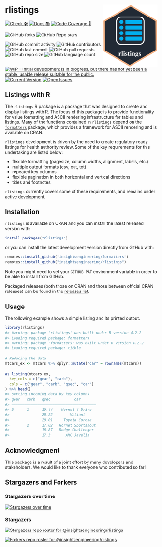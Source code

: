 
<!-- README.md is generated from README.Rmd. Please edit that file -->

# rlistings <a href='https://github.com/insightsengineering/rlistings'><img src="man/figures/rlistings.png" align="right" alt="" width="180"></a>

<!-- start badges -->
[![Check
🛠](https://github.com/insightsengineering/rlistings/actions/workflows/check.yaml/badge.svg)](https://insightsengineering.github.io/rlistings/main/unit-test-report/)
[![Docs
📚](https://github.com/insightsengineering/rlistings/actions/workflows/docs.yaml/badge.svg)](https://insightsengineering.github.io/rlistings/)
[![Code Coverage
📔](https://raw.githubusercontent.com/insightsengineering/rlistings/_xml_coverage_reports/data/main/badge.svg)](https://insightsengineering.github.io/rlistings/main/coverage-report/)

![GitHub
forks](https://img.shields.io/github/forks/insightsengineering/rlistings?style=social)
![GitHub Repo
stars](https://img.shields.io/github/stars/insightsengineering/rlistings?style=social)

![GitHub commit
activity](https://img.shields.io/github/commit-activity/m/insightsengineering/rlistings)
![GitHub
contributors](https://img.shields.io/github/contributors/insightsengineering/rlistings)
![GitHub last
commit](https://img.shields.io/github/last-commit/insightsengineering/rlistings)
![GitHub pull
requests](https://img.shields.io/github/issues-pr/insightsengineering/rlistings)
![GitHub repo
size](https://img.shields.io/github/repo-size/insightsengineering/rlistings)
![GitHub language
count](https://img.shields.io/github/languages/count/insightsengineering/rlistings)
[![WIP – Initial development is in progress, but there has not yet been
a stable, usable release suitable for the
public.](https://www.repostatus.org/badges/latest/wip.svg)](https://www.repostatus.org/#wip)
[![Current
Version](https://img.shields.io/github/r-package/v/insightsengineering/rlistings/main?color=purple&label=package%20version)](https://github.com/insightsengineering/rlistings/tree/main)
[![Open
Issues](https://img.shields.io/github/issues-raw/insightsengineering/rlistings?color=red&label=open%20issues)](https://github.com/insightsengineering/rlistings/issues?q=is%3Aissue+is%3Aopen+sort%3Aupdated-desc)
<!-- end badges -->

## Listings with R

The `rlistings` R package is a package that was designed to create and
display listings with R. The focus of this package is to provide
functionality for value formatting and ASCII rendering infrastructure
for tables and listings. Many of the functions contained in `rlistings`
depend on the
[`formatters`](https://insightsengineering.github.io/formatters/)
package, which provides a framework for ASCII rendering and is available
on CRAN.

`rlistings` development is driven by the need to create regulatory ready
listings for health authority review. Some of the key requirements for
this undertaking are listed below:

- flexible formatting (pagesize, column widths, alignment, labels, etc.)
- multiple output formats (csv, out, txt)
- repeated key columns
- flexible pagination in both horizontal and vertical directions
- titles and footnotes

`rlistings` currently covers some of these requirements, and remains
under active development.

## Installation

`rlistings` is available on CRAN and you can install the latest released
version with:

``` r
install.packages("rlistings")
```

or you can install the latest development version directly from GitHub
with:

``` r
remotes::install_github("insightsengineering/formatters")
remotes::install_github("insightsengineering/rlistings")
```

Note you might need to set your `GITHUB_PAT` environment variable in
order to be able to install from GitHub.

Packaged releases (both those on CRAN and those between official CRAN
releases) can be found in the [releases
list](https://github.com/insightsengineering/rlistings/releases).

## Usage

The following example shows a simple listing and its printed output.

``` r
library(rlistings)
#> Warning: package 'rlistings' was built under R version 4.2.2
#> Loading required package: formatters
#> Warning: package 'formatters' was built under R version 4.2.2
#> Loading required package: tibble

# Reducing the data
mtcars_ex <- mtcars %>% dplyr::mutate("car" = rownames(mtcars))

as_listing(mtcars_ex,
  key_cols = c("gear", "carb"),
  cols = c("gear", "carb", "qsec", "car")
) %>% head()
#> sorting incoming data by key columns
#> gear   carb   qsec           car
#> ———————————————————————————————————————
#> 3      1      19.44    Hornet 4 Drive
#>               20.22        Valiant
#>               20.01     Toyota Corona
#>        2      17.02   Hornet Sportabout
#>               16.87   Dodge Challenger
#>               17.3       AMC Javelin
```

## Acknowledgment

This package is a result of a joint effort by many developers and
stakeholders. We would like to thank everyone who contributed so far!

## Stargazers and Forkers

### Stargazers over time

[![Stargazers over
time](https://starchart.cc/insightsengineering/rlistings.svg)](https://starchart.cc/insightsengineering/rlistings)

### Stargazers

[![Stargazers repo roster for
@insightsengineering/rlistings](https://reporoster.com/stars/insightsengineering/rlistings)](https://github.com/insightsengineering/rlistings/stargazers)

[![Forkers repo roster for
@insightsengineering/rlistings](https://reporoster.com/forks/insightsengineering/rlistings)](https://github.com/insightsengineering/rlistings/network/members)
